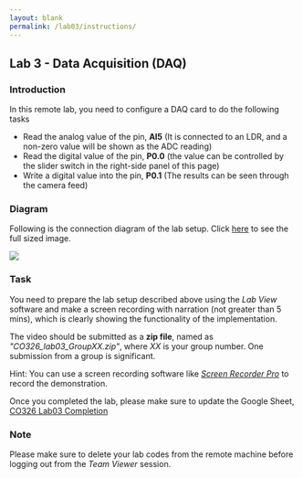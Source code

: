 ```yaml
---
layout: blank
permalink: /lab03/instructions/
---
```


<h2>Lab 3 - Data Acquisition (DAQ)</h2>

### Introduction

In this remote lab, you need to configure a DAQ card to do the following tasks

- Read the analog value of the pin, **AI5** (It is connected to an LDR, and a non-zero value will be shown as the ADC reading)
- Read the digital value of the pin, **P0.0** (the value can be controlled by the slider switch in the right-side panel of this page)
- Write a digital value into the pin, **P0.1** (The results can be seen through the camera feed)

### Diagram

Following is the connection diagram of the lab setup. Click <a href="{{ '/assets/img/lab03_diagram.jpg' | relative_url }}" target="_blank">here</a> to see the full sized image.

<img src="{{ '/assets/img/lab03_diagram.jpg' | relative_url }}" class="img img-thumb img-fluid mr-auto" />

### Task

You need to prepare the lab setup described above using the *Lab View* software and make a screen recording with narration (not greater than 5 mins), which is clearly showing the functionality of the implementation.

The video should be submitted as a **zip file**, named as *"CO326_lab03_GroupXX.zip"*, where *XX* is your group number. One submission from a group is significant.

Hint: You can use a screen recording software like *[Screen Recorder Pro](https://www.microsoft.com/en-us/p/screen-recorder-pro-for-win10/9n27gq6mls5s)* to record the demonstration.

Once you completed the lab, please make sure to update the Google Sheet, [CO326 Lab03 Completion](https://docs.google.com/spreadsheets/d/1YOwtUlmdOONxOYvDJwIcPrCFjXHm1ofozjH0hQ4CAas/edit?usp=sharing)
### Note

Please make sure to delete your lab codes from the remote machine before logging out from the *Team Viewer* session.
